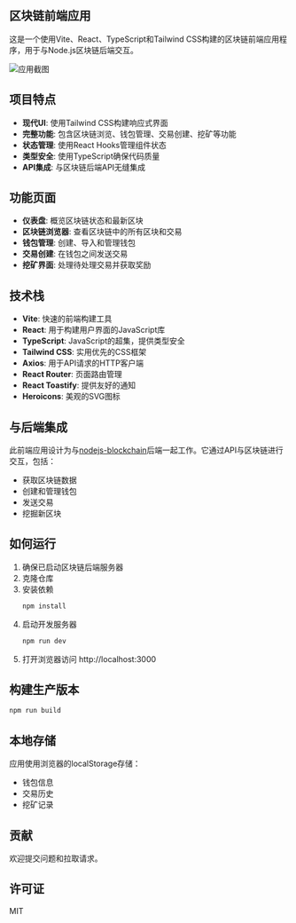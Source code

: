 ## 区块链前端应用

这是一个使用Vite、React、TypeScript和Tailwind CSS构建的区块链前端应用程序，用于与Node.js区块链后端交互。

![应用截图](https://source.unsplash.com/random/1200x600/?blockchain)

## 项目特点

- **现代UI**: 使用Tailwind CSS构建响应式界面
- **完整功能**: 包含区块链浏览、钱包管理、交易创建、挖矿等功能
- **状态管理**: 使用React Hooks管理组件状态
- **类型安全**: 使用TypeScript确保代码质量
- **API集成**: 与区块链后端API无缝集成

## 功能页面

- **仪表盘**: 概览区块链状态和最新区块
- **区块链浏览器**: 查看区块链中的所有区块和交易
- **钱包管理**: 创建、导入和管理钱包
- **交易创建**: 在钱包之间发送交易
- **挖矿界面**: 处理待处理交易并获取奖励

## 技术栈

- **Vite**: 快速的前端构建工具
- **React**: 用于构建用户界面的JavaScript库
- **TypeScript**: JavaScript的超集，提供类型安全
- **Tailwind CSS**: 实用优先的CSS框架
- **Axios**: 用于API请求的HTTP客户端
- **React Router**: 页面路由管理
- **React Toastify**: 提供友好的通知
- **Heroicons**: 美观的SVG图标

## 与后端集成

此前端应用设计为与[nodejs-blockchain](https://github.com/PrettyKing/nodejs-blockchain)后端一起工作。它通过API与区块链进行交互，包括：

- 获取区块链数据
- 创建和管理钱包
- 发送交易
- 挖掘新区块

## 如何运行

1. 确保已启动区块链后端服务器
2. 克隆仓库
3. 安装依赖
   ```bash
   npm install
   ```
4. 启动开发服务器
   ```bash
   npm run dev
   ```
5. 打开浏览器访问 http://localhost:3000

## 构建生产版本

```bash
npm run build
```

## 本地存储

应用使用浏览器的localStorage存储：
- 钱包信息
- 交易历史
- 挖矿记录

## 贡献

欢迎提交问题和拉取请求。

## 许可证

MIT